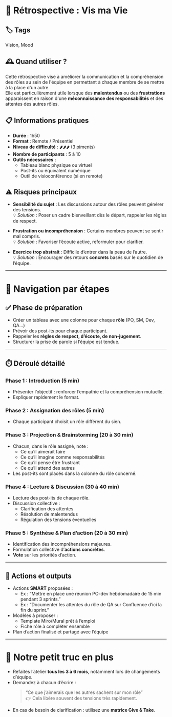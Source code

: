# 🤝 Rétrospective : Vis ma Vie

## 🏷️ Tags
Vision, Mood

## 🕰️ Quand utiliser ?
Cette rétrospective vise à améliorer la communication et la compréhension des rôles au sein de l'équipe en permettant à chaque membre de se mettre à la place d'un autre.  
Elle est particulièrement utile lorsque des **malentendus** ou des **frustrations** apparaissent en raison d'une **méconnaissance des responsabilités** et des attentes des autres rôles.

## 📋 Informations pratiques
- **Durée** : 1h50  
- **Format** : Remote / Présentiel  
- **Niveau de difficulté** : 🌶️🌶️🌶️ (3 piments)  
- **Nombre de participants** : 5 à 10  
- **Outils nécessaires** :
  - Tableau blanc physique ou virtuel
  - Post-its ou équivalent numérique
  - Outil de visioconférence (si en remote)

## ⚠️ Risques principaux

- **Sensibilité du sujet** : Les discussions autour des rôles peuvent générer des tensions.  
  💡 *Solution* : Poser un cadre bienveillant dès le départ, rappeler les règles de respect.

- **Frustration ou incompréhension** : Certains membres peuvent se sentir mal compris.  
  💡 *Solution* : Favoriser l’écoute active, reformuler pour clarifier.

- **Exercice trop abstrait** : Difficile d’entrer dans la peau de l’autre.  
  💡 *Solution* : Encourager des retours **concrets** basés sur le quotidien de l’équipe.

---

# 🧭 Navigation par étapes

## ✅ Phase de préparation
- Créer un tableau avec une colonne pour chaque **rôle** (PO, SM, Dev, QA…)
- Prévoir des post-its pour chaque participant.
- Rappeler les **règles de respect, d’écoute, de non-jugement**.
- Structurer la prise de parole si l’équipe est tendue.

---

## ⏱️ Déroulé détaillé

### Phase 1 : Introduction (5 min)  
- Présenter l’objectif : renforcer l’empathie et la compréhension mutuelle.  
- Expliquer rapidement le format.

### Phase 2 : Assignation des rôles (5 min)  
- Chaque participant choisit un rôle différent du sien.

### Phase 3 : Projection & Brainstorming (20 à 30 min)  
- Chacun, dans le rôle assigné, note :  
  - Ce qu’il aimerait faire  
  - Ce qu’il imagine comme responsabilités  
  - Ce qu’il pense être frustrant  
  - Ce qu’il attend des autres  
- Les post-its sont placés dans la colonne du rôle concerné.

### Phase 4 : Lecture & Discussion (30 à 40 min)
- Lecture des post-its de chaque rôle.  
- Discussion collective :
  - Clarification des attentes
  - Résolution de malentendus
  - Régulation des tensions éventuelles

### Phase 5 : Synthèse & Plan d’action (20 à 30 min)  
- Identification des incompréhensions majeures.  
- Formulation collective d’**actions concrètes**.  
- **Vote** sur les priorités d’action.

---

## 🎯 Actions et outputs

- Actions **SMART** proposées :
  - Ex : “Mettre en place une réunion PO-dev hebdomadaire de 15 min pendant 3 sprints.”
  - Ex : “Documenter les attentes du rôle de QA sur Confluence d’ici la fin du sprint.”
- Modèles à proposer :
  - Template Miro/Mural prêt à l’emploi
  - Fiche rôle à compléter ensemble
- Plan d’action finalisé et partagé avec l’équipe

---

# 🎁 Notre petit truc en plus

- Refaites l’atelier **tous les 3 à 6 mois**, notamment lors de changements d’équipe.
- Demandez à chacun d’écrire :  
  > “Ce que j’aimerais que les autres sachent sur mon rôle”  
  👉 Cela libère souvent des tensions très rapidement.
- En cas de besoin de clarification : utilisez une **matrice Give & Take**.
